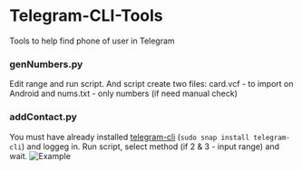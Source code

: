 # Telegram-CLI-Tools
Tools to help find phone of user in Telegram

### genNumbers.py
Edit range and run script. And script create two files: card.vcf - to import on Android and nums.txt - only numbers (if need manual check)

### addContact.py
You must have already installed [telegram-cli](https://github.com/vysheng/tg) (`sudo snap install telegram-cli`) and loggeg in.
Run script, select method (if 2 & 3 - input range) and wait.
![Example](https://i.imgur.com/8I1vc0E.png)
